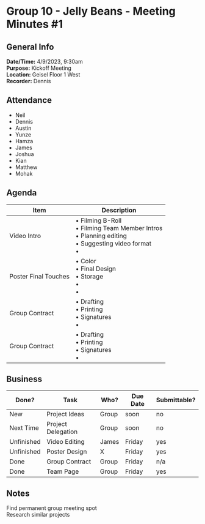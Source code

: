 
# Group 10 - Jelly Beans - Meeting Minutes #1
## General Info
**Date/Time:** 4/9/2023, 9:30am <br>
**Purpose:** Kickoff Meeting <br>
**Location:** Geisel Floor 1 West <br>
**Recorder:** Dennis <br>

## Attendance
- Neil
- Dennis
- Austin
- Yunze
- Hamza
- James
- Joshua
- Kian
- Matthew
- Mohak

## Agenda
Item | Description
---- | ----
Video Intro |• Filming B-Roll<br>• Filming Team Member Intros <br>• Planning editing <br>• Suggesting video format<br>• 
Poster Final Touches | • Color<br>• Final Design<br>• Storage<br>• <br>• 
Group Contract | • Drafting<br>• Printing <br>•  Signatures<br>• 
Group Contract | • Drafting<br>• Printing <br>•  Signatures<br>• 


## Business
| Done? | Task | Who? | Due Date | Submittable?
| ---- | ---- | ---- | ---- | ---- |
|New | Project Ideas | Group | soon | no
|Next Time | Project Delegation | Group | soon | no
|Unfinished | Video Editing | James | Friday | yes
|Unfinished | Poster Design | X | Friday | yes
|Done | Group Contract | Group | Friday | n/a
|Done | Team Page | Group | Friday | yes


## Notes
Find permanent group meeting spot <br>
Research similar projects <br>
